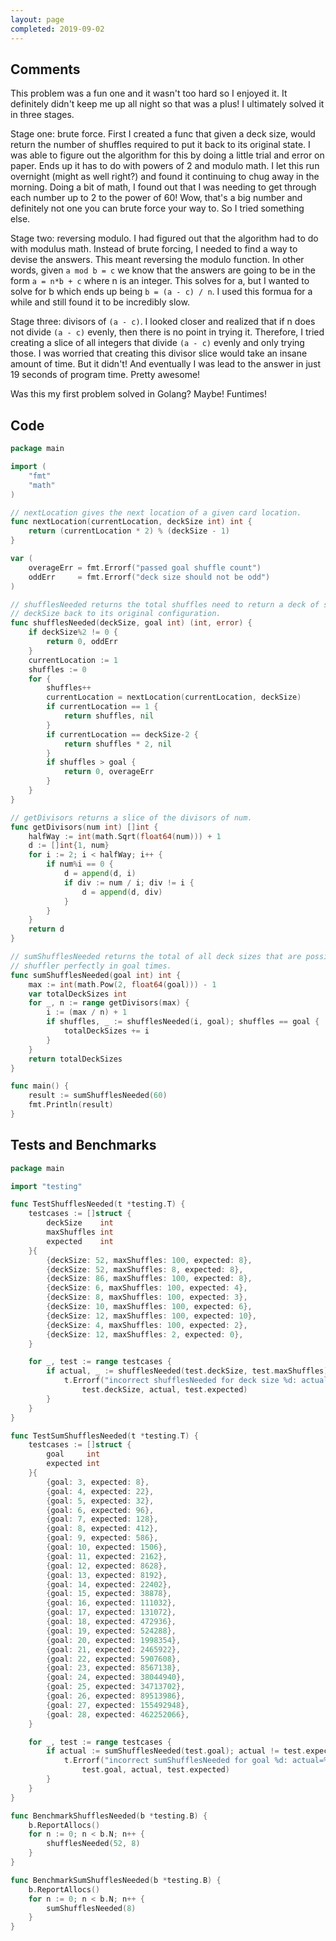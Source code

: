 ```yaml
---
layout: page
completed: 2019-09-02
---
```


## Comments

This problem was a fun one and it wasn't too hard so I enjoyed it. It
definitely didn't keep me up all night so that was a plus! I ultimately solved
it in three stages.

Stage one: brute force. First I created a func that given a deck size, would
return the number of shuffles required to put it back to its original state. I
was able to figure out the algorithm for this by doing a little trial and error
on paper. Ends up it has to do with powers of 2 and modulo math. I let this run
overnight (might as well right?) and found it continuing to chug away in the
morning. Doing a bit of math, I found out that I was needing to get through
each number up to 2 to the power of 60! Wow, that's a big number and definitely
not one you can brute force your way to. So I tried something else.

Stage two: reversing modulo. I had figured out that the algorithm had to do
with modulus math. Instead of brute forcing, I needed to find a way to devise
the answers. This meant reversing the modulo function. In other words, given
`a mod b = c` we know that the answers are going to be in the form
`a = n*b + c` where n is an integer. This solves for a, but I wanted to solve
for b which ends up being `b = (a - c) / n`. I used this formua for a while and
still found it to be incredibly slow.

Stage three: divisors of `(a - c)`. I looked closer and realized that if n does
not divide `(a - c)` evenly, then there is no point in trying it. Therefore, I
tried creating a slice of all integers that divide `(a - c)` evenly and only
trying those. I was worried that creating this divisor slice would take an
insane amount of time. But it didn't! And eventually I was lead to the answer
in just 19 seconds of program time. Pretty awesome!

Was this my first problem solved in Golang? Maybe! Funtimes!

## Code

```go
package main

import (
	"fmt"
	"math"
)

// nextLocation gives the next location of a given card location.
func nextLocation(currentLocation, deckSize int) int {
	return (currentLocation * 2) % (deckSize - 1)
}

var (
	overageErr = fmt.Errorf("passed goal shuffle count")
	oddErr     = fmt.Errorf("deck size should not be odd")
)

// shufflesNeeded returns the total shuffles need to return a deck of size
// deckSize back to its original configuration.
func shufflesNeeded(deckSize, goal int) (int, error) {
	if deckSize%2 != 0 {
		return 0, oddErr
	}
	currentLocation := 1
	shuffles := 0
	for {
		shuffles++
		currentLocation = nextLocation(currentLocation, deckSize)
		if currentLocation == 1 {
			return shuffles, nil
		}
		if currentLocation == deckSize-2 {
			return shuffles * 2, nil
		}
		if shuffles > goal {
			return 0, overageErr
		}
	}
}

// getDivisors returns a slice of the divisors of num.
func getDivisors(num int) []int {
	halfWay := int(math.Sqrt(float64(num))) + 1
	d := []int{1, num}
	for i := 2; i < halfWay; i++ {
		if num%i == 0 {
			d = append(d, i)
			if div := num / i; div != i {
				d = append(d, div)
			}
		}
	}
	return d
}

// sumShufflesNeeded returns the total of all deck sizes that are possible to
// shuffler perfectly in goal times.
func sumShufflesNeeded(goal int) int {
	max := int(math.Pow(2, float64(goal))) - 1
	var totalDeckSizes int
	for _, n := range getDivisors(max) {
		i := (max / n) + 1
		if shuffles, _ := shufflesNeeded(i, goal); shuffles == goal {
			totalDeckSizes += i
		}
	}
	return totalDeckSizes
}

func main() {
	result := sumShufflesNeeded(60)
	fmt.Println(result)
}
```

## Tests and Benchmarks

```go
package main

import "testing"

func TestShufflesNeeded(t *testing.T) {
	testcases := []struct {
		deckSize    int
		maxShuffles int
		expected    int
	}{
		{deckSize: 52, maxShuffles: 100, expected: 8},
		{deckSize: 52, maxShuffles: 8, expected: 8},
		{deckSize: 86, maxShuffles: 100, expected: 8},
		{deckSize: 6, maxShuffles: 100, expected: 4},
		{deckSize: 8, maxShuffles: 100, expected: 3},
		{deckSize: 10, maxShuffles: 100, expected: 6},
		{deckSize: 12, maxShuffles: 100, expected: 10},
		{deckSize: 4, maxShuffles: 100, expected: 2},
		{deckSize: 12, maxShuffles: 2, expected: 0},
	}

	for _, test := range testcases {
		if actual, _ := shufflesNeeded(test.deckSize, test.maxShuffles); actual != test.expected {
			t.Errorf("incorrect shufflesNeeded for deck size %d: actual=%d expected=%d",
				test.deckSize, actual, test.expected)
		}
	}
}

func TestSumShufflesNeeded(t *testing.T) {
	testcases := []struct {
		goal     int
		expected int
	}{
		{goal: 3, expected: 8},
		{goal: 4, expected: 22},
		{goal: 5, expected: 32},
		{goal: 6, expected: 96},
		{goal: 7, expected: 128},
		{goal: 8, expected: 412},
		{goal: 9, expected: 586},
		{goal: 10, expected: 1506},
		{goal: 11, expected: 2162},
		{goal: 12, expected: 8628},
		{goal: 13, expected: 8192},
		{goal: 14, expected: 22402},
		{goal: 15, expected: 38878},
		{goal: 16, expected: 111032},
		{goal: 17, expected: 131072},
		{goal: 18, expected: 472936},
		{goal: 19, expected: 524288},
		{goal: 20, expected: 1998354},
		{goal: 21, expected: 2465922},
		{goal: 22, expected: 5907608},
		{goal: 23, expected: 8567138},
		{goal: 24, expected: 38044940},
		{goal: 25, expected: 34713702},
		{goal: 26, expected: 89513986},
		{goal: 27, expected: 155492948},
		{goal: 28, expected: 462252066},
	}

	for _, test := range testcases {
		if actual := sumShufflesNeeded(test.goal); actual != test.expected {
			t.Errorf("incorrect sumShufflesNeeded for goal %d: actual=%d expected=%d",
				test.goal, actual, test.expected)
		}
	}
}

func BenchmarkShufflesNeeded(b *testing.B) {
	b.ReportAllocs()
	for n := 0; n < b.N; n++ {
		shufflesNeeded(52, 8)
	}
}

func BenchmarkSumShufflesNeeded(b *testing.B) {
	b.ReportAllocs()
	for n := 0; n < b.N; n++ {
		sumShufflesNeeded(8)
	}
}
```

